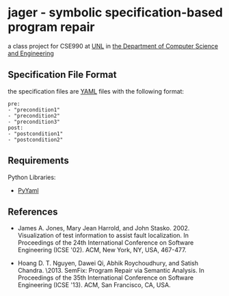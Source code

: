 # jager - symbolic specification-based program repair

a class project for CSE990 at [UNL](http://unl.edu) in
[the Department of Computer Science and Engineering](http://cse.unl.edu)

## Specification File Format

the specification files are [YAML](http://www.yaml.org/) files with the
following format:

    pre:
    - "precondition1"
    - "precondition2"
    - "precondition3"
    post:
    - "postcondition1"
    - "postcondition2"

## Requirements

Python Libraries:
- [PyYaml](http://pyyaml.org/)

## References

- James A. Jones, Mary Jean Harrold, and John Stasko. 2002. Visualization of
  test information to assist fault localization. In Proceedings of the 24th
  International Conference on Software Engineering (ICSE '02). ACM, New
  York, NY, USA, 467-477.

- Hoang D. T. Nguyen, Dawei Qi, Abhik Roychoudhury, and Satish Chandra.
  \2013. SemFix: Program Repair via Semantic Analysis. In Proceedings of the
  35th International Conference on Software Engineering (ICSE '13).
  ACM, San Francisco, CA, USA.
